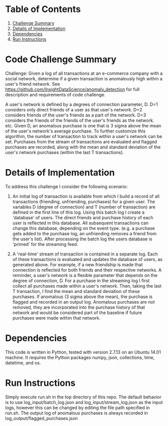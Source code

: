 # Table of Contents
1. [Challenge Summary](README.md#code-challenge-summary)
2. [Details of Implementation](README.md#details-of-implementation)
3. [Dependencies](README.md#dependencies)
4. [Run Instructions](README.md#run-instructions)
 
 
# Code Challenge Summary
 
Challenge: Given a log of all transactions at an e-commerce company with a social network, determine if a given transaction is anomalously high within a user's friend network. 
See <https://github.com/InsightDataScience/anomaly_detection> for full description and requirements of code challenge.
 
A user's network is defined by a degrees of connection parameter, D. 
D=1 considers only direct friends of a user as that user's network.
D=2 considers friends of the user's friends as a part of the network.
D=3 considers the friends of the friends of the user's friends as the network.
etc.
Given D, an anomalous purchase is one that is 3 sigma above the mean of the user's network's average purchase.
To further customize this algorithm, the number of transaction to track within a user's network can be set. 
Purchases from the stream of transactions are evaluated and flagged purchases are recorded, along with the mean and standard deviation of the user's network purchases (within the last T transactions).
 
# Details of Implementation
To address this challenge I consider the following scenario:
 
1. An initial log of transaction is available from which I build a record of all transactions (friending, unfriending, purchases) for a given user. 
The variables D (degree of connection) and T (number of transaction) are defined in the first line of this log.
Using this batch log I create a 'database' of users. 
The direct friends and purchase history of each user is reflected in this database.
All subsequent transactions can change this database, depending on the event type. (e.g. a purchase gets added to the purchase log, an unfriending removes a friend from the user's list).
After processing the batch log the users database is 'primed' for the streaming feed. 
 
2. A 'real-time' stream of transaction is contained in a separate log. 
Each of these transactions is evaluated and updates the database of users, as generated above. 
For example, if a new friendship is made that connection is reflected for both friends and their respective networks.
A reminder, a user's network is a flexible parameter that depends on the degree of connection, D. 
For a purchase in the streaming log I first collect all purchases made within a user's network.
Then, taking the last T transaction, I find the mean and standard deviation of these purchases.
If anomalous (3 sigma above the mean), the purchase is flagged and recorded in an output log.
Anomalous purchases are not removed, they are incorporated into the purchase history of that network and would be considered part of the baseline if future purchases were made within that network.
 
# Dependencies 
 
This code is written in Python, tested with version 2.7.13 on an Ubuntu 14.01 machine. It requires the Python packages numpy, json, collections, time, datetime, and os.
 
# Run Instructions
Simply execute run.sh in the top directory of this repo.
The default behavior is to use log_input/batch_log.json and log_input/stream_log.json as the input logs, however this can be changed by editing the file path specified in run.sh.
The output log of anomalous purchases is always recorded in log_output/flagged_purchases.json
 
 
 
